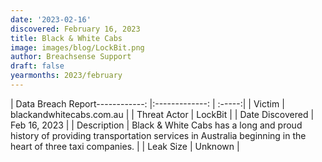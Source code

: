 ```yaml
---
date: '2023-02-16'
discovered: February 16, 2023
title: Black & White Cabs
image: images/blog/LockBit.png
author: Breachsense Support
draft: false
yearmonths: 2023/february
---
```


| Data Breach Report------------:     |:-------------:    | :-----:|
| Victim      | blackandwhitecabs.com.au      | 
| Threat Actor      | LockBit      | 
| Date Discovered      | Feb 16, 2023      | 
| Description      | Black & White Cabs has a long and proud history of providing transportation services in Australia beginning in the heart of three taxi companies.      | 
| Leak Size      | Unknown      | 

